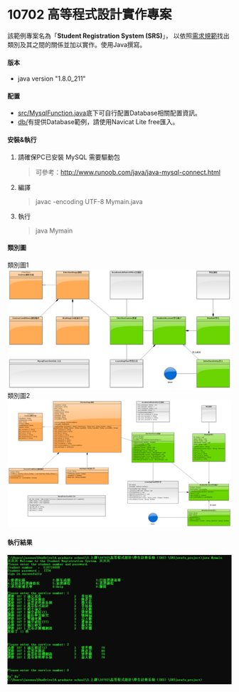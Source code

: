 # 10702 高等程式設計實作專案
該範例專案名為「<b>Student Registration System (SRS)</b>」，
以依照<a href="document/STUDENT REGISTRATION SYSTEM (SRS) CASE STUDY.pdf">需求規範</a>找出類別及其之間的關係並加以實作。使用Java撰寫。

#### 版本
* java version "1.8.0_211"

#### 配置
* <a href="src/MysqlFunction.java">src/MysqlFunction.java</a>底下可自行配置Database相關配置資訊。
* <a href="db/">db/</a>有提供Database範例，請使用Navicat Lite free匯入。

#### 安裝&執行
1. 請確保PC已安裝 MySQL 需要驅動包
    > 可參考：http://www.runoob.com/java/java-mysql-connect.html
2. 編譯
    > javac -encoding UTF-8 Mymain.java
3. 執行
    > java Mymain

#### 類別圖
類別圖1
![Demo](images/類別圖1.png)
類別圖2
![Demo](images/類別圖2.png)

#### 執行結果
![Demo](images/Demo1.jpg)